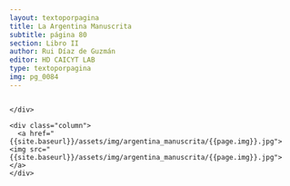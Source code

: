 ```yaml
---
layout: textoporpagina
title: La Argentina Manuscrita
subtitle: página 80
section: Libro II
author: Rui Díaz de Guzmán
editor: HD CAICYT LAB
type: textoporpagina
img: pg_0084
---
```


<div class="row">
    <div class="column">


    </div>

    <div class="column">
      <a href="{{site.baseurl}}/assets/img/argentina_manuscrita/{{page.img}}.jpg"><img src="{{site.baseurl}}/assets/img/argentina_manuscrita/{{page.img}}.jpg"></a>
    </div>
</div>